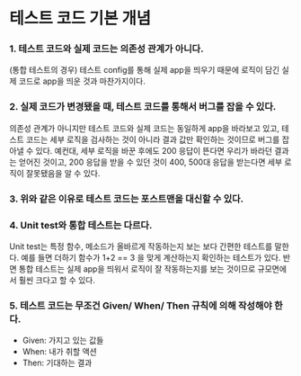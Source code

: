 # 테스트 코드 기본 개념

### 1. 테스트 코드와 실제 코드는 의존성 관계가 아니다.
(통합 테스트의 경우) 테스트 config를 통해 실제 app을 띄우기 때문에
로직이 담긴 실제 코드로 app을 띄운 것과 마찬가지이다.

### 2. 실제 코드가 변경됐을 때, 테스트 코드를 통해서 버그를 잡을 수 있다.
의존성 관계가 아니지만 테스트 코드와 실제 코드는 동일하게 app을 바라보고 있고,
테스트 코드는 세부 로직을 검사하는 것이 아니라 결과 값만 확인하는 것이므로 버그를 잡아낼 수 있다.
예컨대, 세부 로직을 바꾼 후에도 200 응답이 뜬다면 우리가 바라던 결과는 얻어진 것이고,
200 응답을 받을 수 있던 것이 400, 500대 응답을 받는다면 세부 로직이 잘못됐음을 알 수 있다.

### 3. 위와 같은 이유로 테스트 코드는 포스트맨을 대신할 수 있다.

### 4. Unit test와 통합 테스트는 다르다.
Unit test는 특정 함수, 메소드가 올바르게 작동하는지 보는 보다 간편한 테스트를 말한다.
예를 들면 더하기 함수가 1+2 == 3 을 맞게 계산하는지 확인하는 테스트가 있다.
반면 통합 테스트는 실제 app을 띄워서 로직이 잘 작동하는지를 보는 것이므로 규모면에서 훨씬 크다고 할 수 있다.

### 5. 테스트 코드는 무조건 Given/ When/ Then 규칙에 의해 작성해야 한다.
- Given: 가지고 있는 값들
- When: 내가 취할 액션
- Then: 기대하는 결과
